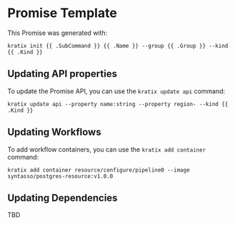# Promise Template

This Promise was generated with:

```
kratix init {{ .SubCommand }} {{ .Name }} --group {{ .Group }} --kind {{ .Kind }}
```

## Updating API properties

To update the Promise API, you can use the `kratix update api` command:

```
kratix update api --property name:string --property region- --kind {{ .Kind }}
```

## Updating Workflows

To add workflow containers, you can use the `kratix add container` command:

```
kratix add container resource/configure/pipeline0 --image syntasso/postgres-resource:v1.0.0
```

## Updating Dependencies

TBD